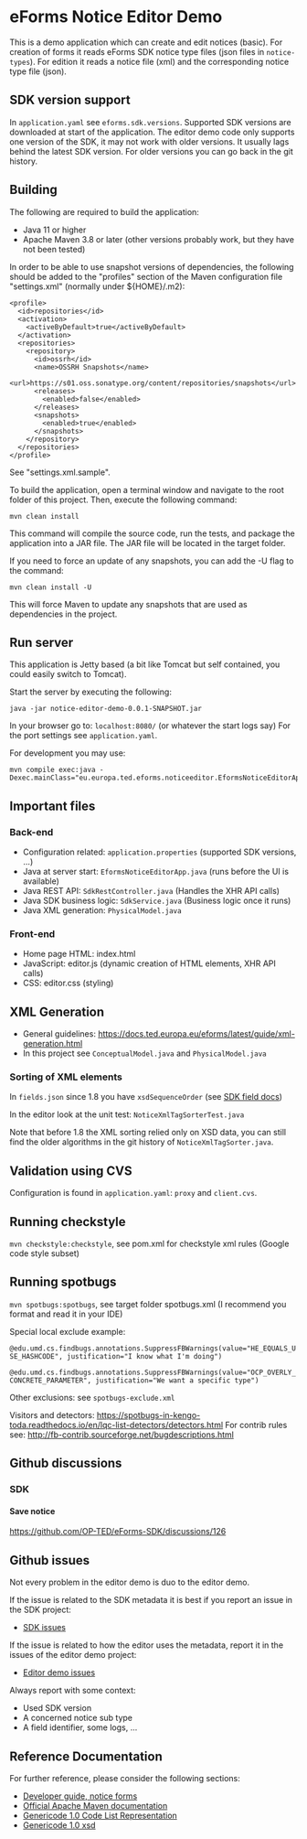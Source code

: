 # eForms Notice Editor Demo

This is a demo application which can create and edit notices (basic).
For creation of forms it reads eForms SDK notice type files (json files in `notice-types`).
For edition it reads a notice file (xml) and the corresponding notice type file (json).

## SDK version support

In `application.yaml` see `eforms.sdk.versions`.
Supported SDK versions are downloaded at start of the application.
The editor demo code only supports one version of the SDK, it may not work with older versions.
It usually lags behind the latest SDK version. For older versions you can go back in the git history.

## Building

The following are required to build the application:

* Java 11 or higher
* Apache Maven 3.8 or later (other versions probably work, but they have not been tested)

In order to be able to use snapshot versions of dependencies, the following should be added to the "profiles" section of the Maven configuration file "settings.xml" (normally under ${HOME}/.m2):

```
<profile>
  <id>repositories</id>
  <activation>
    <activeByDefault>true</activeByDefault>
  </activation>
  <repositories>
    <repository>
      <id>ossrh</id>
      <name>OSSRH Snapshots</name>
      <url>https://s01.oss.sonatype.org/content/repositories/snapshots</url>
      <releases>
        <enabled>false</enabled>
      </releases>
      <snapshots>
        <enabled>true</enabled>
      </snapshots>
    </repository>
  </repositories>
</profile>
```

See "settings.xml.sample".

To build the application, open a terminal window and navigate to the root folder of this project. Then, execute the following command:

```
mvn clean install
```

This command will compile the source code, run the tests, and package the application into a JAR file. The JAR file will be located in the target folder.

If you need to force an update of any snapshots, you can add the -U flag to the command:

```
mvn clean install -U
```

This will force Maven to update any snapshots that are used as dependencies in the project.

## Run server

This application is Jetty based (a bit like Tomcat but self contained, you could easily switch to Tomcat).

Start the server by executing the following:

```
java -jar notice-editor-demo-0.0.1-SNAPSHOT.jar
```

In your browser go to: `localhost:8080/` (or whatever the start logs say)
For the port settings see `application.yaml`.

For development you may use:

```
mvn compile exec:java -Dexec.mainClass="eu.europa.ted.eforms.noticeeditor.EformsNoticeEditorApp"
```

## Important files

### Back-end

* Configuration related: `application.properties` (supported SDK versions, ...)
* Java at server start: `EformsNoticeEditorApp.java` (runs before the UI is available)
* Java REST API: `SdkRestController.java` (Handles the XHR API calls)
* Java SDK business logic: `SdkService.java` (Business logic once it runs)
* Java XML generation: `PhysicalModel.java` 

### Front-end

* Home page HTML: index.html
* JavaScript: editor.js (dynamic creation of HTML elements, XHR API calls)
* CSS: editor.css (styling)

## XML Generation

* General guidelines: https://docs.ted.europa.eu/eforms/latest/guide/xml-generation.html
* In this project see `ConceptualModel.java` and `PhysicalModel.java`

### Sorting of XML elements

In `fields.json` since 1.8 you have `xsdSequenceOrder` (see [SDK field docs](https://docs.ted.europa.eu/eforms/latest/fields/xml-structure.html))

In the editor look at the unit test: `NoticeXmlTagSorterTest.java`

Note that before 1.8 the XML sorting relied only on XSD data, you can still find the older algorithms in the git history of `NoticeXmlTagSorter.java`.

## Validation using CVS

Configuration is found in `application.yaml`: `proxy` and `client.cvs`.

## Running checkstyle

`mvn checkstyle:checkstyle`, see pom.xml for checkstyle xml rules (Google code style subset)

## Running spotbugs

`mvn spotbugs:spotbugs`, see target folder spotbugs.xml (I recommend you format and read it in your IDE)

Special local exclude example:

`@edu.umd.cs.findbugs.annotations.SuppressFBWarnings(value="HE_EQUALS_USE_HASHCODE", justification="I know what I'm doing")`

`@edu.umd.cs.findbugs.annotations.SuppressFBWarnings(value="OCP_OVERLY_CONCRETE_PARAMETER", justification="We want a specific type")`

Other exclusions: see `spotbugs-exclude.xml`

Visitors and detectors:
https://spotbugs-in-kengo-toda.readthedocs.io/en/lqc-list-detectors/detectors.html
For contrib rules see: http://fb-contrib.sourceforge.net/bugdescriptions.html

## Github discussions

### SDK

#### Save notice

https://github.com/OP-TED/eForms-SDK/discussions/126

## Github issues

Not every problem in the editor demo is duo to the editor demo.

If the issue is related to the SDK metadata it is best if you report an issue in the SDK project: 
* [SDK issues](https://github.com/OP-TED/eForms-SDK/issues)

If the issue is related to how the editor uses the metadata, report it in the issues of the editor demo project:
* [Editor demo issues](https://github.com/OP-TED/eforms-notice-editor/issues)

Always report with some context: 
* Used SDK version
* A concerned notice sub type
* A field identifier, some logs, ...

## Reference Documentation

For further reference, please consider the following sections:

* [Developer guide, notice forms](https://docs.ted.europa.eu/eforms/latest/guide/notice-forms.html)
* [Official Apache Maven documentation](https://maven.apache.org/guides/index.html)
* [Genericode 1.0 Code List Representation](http://docs.oasis-open.org/codelist/ns/genericode/1.0/)
* [Genericode 1.0 xsd](http://docs.oasis-open.org/codelist/genericode/xsd/genericode.xsd)
